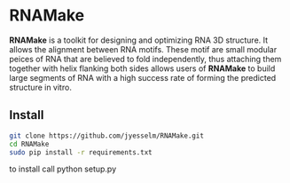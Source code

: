 RNAMake
=======

**RNAMake** is a toolkit for designing and optimizing RNA 3D structure. It allows 
the alignment between RNA motifs. These motif are small modular peices of RNA that are 
believed to fold independently, thus attaching them together with helix flanking both 
sides allows users of **RNAMake** to build large segments of RNA with a high success 
rate of forming the predicted structure in vitro.

Install
-------

```bash
git clone https://github.com/jyesselm/RNAMake.git
cd RNAMake
sudo pip install -r requirements.txt
```


to install call
python setup.py 
